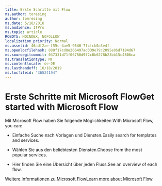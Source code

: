 ```yaml
---
title: Erste Schritte mit Flow
ms.author: toresing
author: tomresing
ms.date: 5/18/2018
ms.audience: ITPro
ms.topic: article
ROBOTS: NOINDEX, NOFOLLOW
localization_priority: Normal
ms.assetid: 46adf2ae-f55c-4ae5-9540-7fcfcb0a3e4f
ms.openlocfilehash: 008f17cd8e266497ad339e79c2095e06d7184d67
ms.sourcegitcommit: 037331d71f06750d972c0b6278b23bb15c4806ca
ms.translationtype: MT
ms.contentlocale: de-DE
ms.lasthandoff: 10/18/2019
ms.locfileid: "36524194"
---
```

# <a name="get-started-with-microsoft-flow"></a><span data-ttu-id="c0b5e-102">Erste Schritte mit Microsoft Flow</span><span class="sxs-lookup"><span data-stu-id="c0b5e-102">Get started with Microsoft Flow</span></span>

<span data-ttu-id="c0b5e-103">Mit Microsoft Flow haben Sie folgende Möglichkeiten:</span><span class="sxs-lookup"><span data-stu-id="c0b5e-103">With Microsoft Flow, you can:</span></span>
  
- <span data-ttu-id="c0b5e-104">Einfache Suche nach Vorlagen und Diensten.</span><span class="sxs-lookup"><span data-stu-id="c0b5e-104">Easily search for templates and services.</span></span>
    
- <span data-ttu-id="c0b5e-105">Wählen Sie aus den beliebtesten Diensten.</span><span class="sxs-lookup"><span data-stu-id="c0b5e-105">Choose from the most popular services.</span></span>
    
- <span data-ttu-id="c0b5e-106">Hier finden Sie eine Übersicht über jeden Fluss.</span><span class="sxs-lookup"><span data-stu-id="c0b5e-106">See an overview of each flow.</span></span>
    
[<span data-ttu-id="c0b5e-107">Weitere Informationen zu Microsoft Flow</span><span class="sxs-lookup"><span data-stu-id="c0b5e-107">Learn more about Microsoft Flow</span></span>](https://go.microsoft.com/fwlink/?linkid=874446)
  

